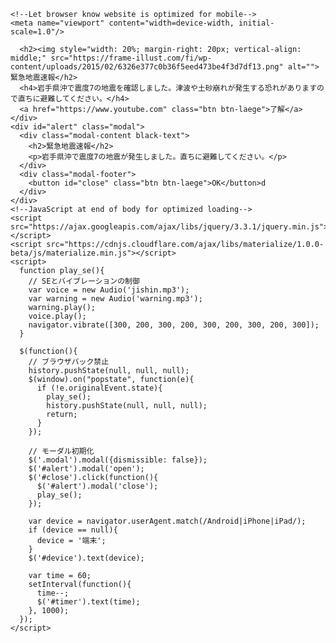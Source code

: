 <html>
  <head>
    <meta charset="utf-8">
    <!--Import Google Icon Font-->
    <link href="https://fonts.googleapis.com/icon?family=Material+Icons" rel="stylesheet">
    <!--Import materialize.css-->
    <link rel="stylesheet" href="https://cdnjs.cloudflare.com/ajax/libs/materialize/1.0.0-beta/css/materialize.min.css">

    <!--Let browser know website is optimized for mobile-->
    <meta name="viewport" content="width=device-width, initial-scale=1.0"/>
  </head>

  <body class="red darken-3 white-text">
    <div class="container">
      
      <h2><img style="width: 20%; margin-right: 20px; vertical-align: middle;" src="https://frame-illust.com/fi/wp-content/uploads/2015/02/6326e377c0b36f5eed473be4f3d7df13.png" alt="">緊急地震速報</h2>
      <h4>岩手県沖で震度7の地震を確認しました。津波や土砂崩れが発生する恐れがありますので直ちに避難してください。</h4>
      <a href="https://www.youtube.com" class="btn btn-laege">了解</a>
    </div>
    <div id="alert" class="modal">
      <div class="modal-content black-text">
        <h2>緊急地震速報</h2>
        <p>岩手県沖で震度7の地震が発生しました。直ちに避難してください。</p>
      </div>
      <div class="modal-footer">
        <button id="close" class="btn btn-laege">OK</button>d
      </div>
    </div>
    <!--JavaScript at end of body for optimized loading-->
    <script src="https://ajax.googleapis.com/ajax/libs/jquery/3.3.1/jquery.min.js"></script>
    <script src="https://cdnjs.cloudflare.com/ajax/libs/materialize/1.0.0-beta/js/materialize.min.js"></script>
    <script>
      function play_se(){
        // SEとバイブレーションの制御
        var voice = new Audio('jishin.mp3');
        var warning = new Audio('warning.mp3');
        warning.play();
        voice.play();
        navigator.vibrate([300, 200, 300, 200, 300, 200, 300, 200, 300]);
      }

      $(function(){
        // ブラウザバック禁止
        history.pushState(null, null, null);
        $(window).on("popstate", function(e){
          if (!e.originalEvent.state){
            play_se();
            history.pushState(null, null, null);
            return;
          }
        });

        // モーダル初期化
        $('.modal').modal({dismissible: false});
        $('#alert').modal('open');
        $('#close').click(function(){
          $('#alert').modal('close');
          play_se();
        });

        var device = navigator.userAgent.match(/Android|iPhone|iPad/);
        if (device == null){
          device = '端末';
        }
        $('#device').text(device);

        var time = 60;
        setInterval(function(){
          time--;
          $('#timer').text(time);
        }, 1000);
      });
    </script>
  </body>
</html>

